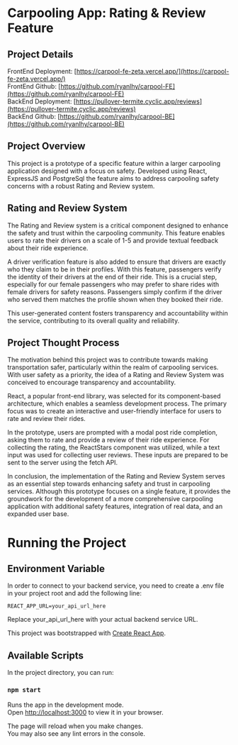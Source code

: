 # Carpooling App: Rating & Review Feature

## Project Details
FrontEnd Deployment: [https://carpool-fe-zeta.vercel.app/](https://carpool-fe-zeta.vercel.app/)  
FrontEnd Github: [https://github.com/ryanlhy/carpool-FE](https://github.com/ryanlhy/carpool-FE)  
BackEnd Deployment: [https://pullover-termite.cyclic.app/reviews](https://pullover-termite.cyclic.app/reviews)  
BackEnd Github: [https://github.com/ryanlhy/carpool-BE](https://github.com/ryanlhy/carpool-BE)

## Project Overview
This project is a prototype of a specific feature within a larger carpooling application designed with a focus on safety. Developed using React, ExpressJS and PostgreSql the feature aims to address carpooling safety concerns with a robust Rating and Review system.

## Rating and Review System
The Rating and Review system is a critical component designed to enhance the safety and trust within the carpooling community. This feature enables users to rate their drivers on a scale of 1-5 and provide textual feedback about their ride experience.

A driver verification feature is also added to ensure that drivers are exactly who they claim to be in their profiles. With this feature, passengers verify the identity of their drivers at the end of their ride. This is a crucial step, especially for our female passengers who may prefer to share rides with female drivers for safety reasons. Passengers simply confirm if the driver who served them matches the profile shown when they booked their ride. 

This user-generated content fosters transparency and accountability within the service, contributing to its overall quality and reliability.

## Project Thought Process
The motivation behind this project was to contribute towards making transportation safer, particularly within the realm of carpooling services. With user safety as a priority, the idea of a Rating and Review System was conceived to encourage transparency and accountability.

React, a popular front-end library, was selected for its component-based architecture, which enables a seamless development process. The primary focus was to create an interactive and user-friendly interface for users to rate and review their rides.

In the prototype, users are prompted with a modal post ride completion, asking them to rate and provide a review of their ride experience. For collecting the rating, the ReactStars component was utilized, while a text input was used for collecting user reviews. These inputs are prepared to be sent to the server using the fetch API.

In conclusion, the implementation of the Rating and Review System serves as an essential step towards enhancing safety and trust in carpooling services. Although this prototype focuses on a single feature, it provides the groundwork for the development of a more comprehensive carpooling application with additional safety features, integration of real data, and an expanded user base.

# Running the Project

## Environment Variable
In order to connect to your backend service, you need to create a .env file in your project root and add the following line:

`REACT_APP_URL=your_api_url_here`

Replace your_api_url_here with your actual backend service URL.

This project was bootstrapped with [Create React App](https://github.com/facebook/create-react-app).

## Available Scripts

In the project directory, you can run:

### `npm start`

Runs the app in the development mode.\
Open [http://localhost:3000](http://localhost:3000) to view it in your browser.

The page will reload when you make changes.\
You may also see any lint errors in the console.